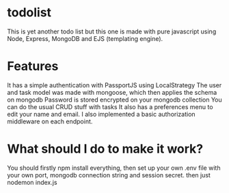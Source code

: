 # todolist
This is yet another todo list but this one is made with pure javascript using Node, Express, MongoDB and EJS (templating engine).
# Features
It has a simple authentication with PassportJS using LocalStrategy
The user and task model was made with mongoose, which then applies the schema on mongodb
Password is stored encrypted on your mongodb collection
You can do the usual CRUD stuff with tasks
It also has a preferences menu to edit your name and email.
I also implemented a basic authorization middleware on each endpoint.

# What should I do to make it work?
You should firstly npm install everything, then set up your own .env file with your own port, mongodb connection string and session secret.
then just nodemon index.js
